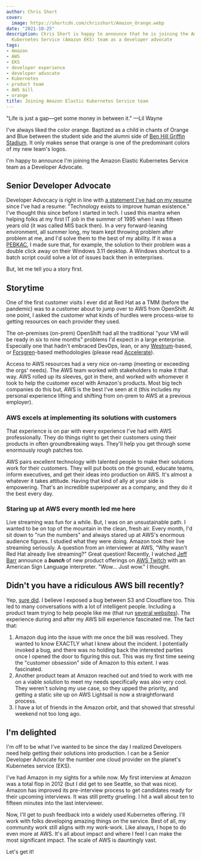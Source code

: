 ```yaml
---
author: Chris Short
cover:
  image: https://shortcdn.com/chrisshort/Amazon_Orange.webp
date: "2021-10-25"
description: Chris Short is happy to announce that he is joining the Amazon Elastic
  Kubernetes Service (Amazon EKS) team as a developer advocate
tags:
- Amazon
- AWS
- EKS
- developer experience
- developer advocate
- Kubernetes
- product team
- AWS bill
- orange
title: Joining Amazon Elastic Kubernetes Service team
---
```


"Life is just a gap—get some money in between it." —Lil Wayne

I've always liked the color orange. Baptized as a child in chants of Orange and Blue between the student side and the alumni side of [Ben Hill Griffin Stadium](https://en.wikipedia.org/wiki/Ben_Hill_Griffin_Stadium). It only makes sense that orange is one of the predominant colors of my new team's logos.

I'm happy to announce I'm joining the Amazon Elastic Kubernetes Service team as a Developer Advocate.

## Senior Developer Advocate

Developer Advocacy is right in line with [a statement I've had on my resume](/resume/) since I've had a resume: "Technology exists to improve human existence." I've thought this since before I started in tech. I used this mantra when helping folks at my first IT job in the summer of 1995 when I was fifteen years old (it was called MIS back then). In a very forward-leaning environment, all summer long, my team kept throwing problem after problem at me, and I'd solve them to the best of my ability. If it was a [PEBKAC](https://www.computerhope.com/jargon/p/pebkac.htm), I made sure that, for example, the solution to their problem was a double click away on their Windows 3.11 desktop. A Windows shortcut to a batch script could solve a lot of issues back then in enterprises.

But, let me tell you a story first.

## Storytime

One of the first customer visits I ever did at Red Hat as a TMM (before the pandemic) was to a customer about to jump over to AWS from OpenShift. At one point, I asked the customer what kinds of hurdles were process-wise to getting resources on each provider they used.

The on-premises (on-prem) OpenShift had all the traditional "your VM will be ready in six to nine months" problems I'd expect in a large enterprise. Especially one that hadn't embraced DevOps, lean, or any [Westrum](https://itrevolution.com/westrums-organizational-model-in-tech-orgs/)-based, or [Forsgren](https://nicolefv.com/)-based methodologies (please read [Accelerate](https://amzn.to/2LQSZ3D)).

Access to AWS resources had a very nice on-ramp (meeting or exceeding the orgs' needs). The AWS team worked with stakeholders to make it that way. AWS rolled up its sleeves, got in there, and worked with whomever it took to help the customer excel with Amazon's products. Most big tech companies do this but, AWS is the best I've seen at it (this includes my personal experience lifting and shifting from on-prem to AWS at a previous employer).

### AWS excels at implementing its solutions with customers

That experience is on par with every experience I've had with AWS professionally. They do things right to get their customers using their products in often groundbreaking ways. They'll help you get through some enormously rough patches too.

AWS pairs excellent technology with talented people to make their solutions work for their customers. They will put boots on the ground, educate teams, inform executives, and get their ideas into production on AWS. It's almost a whatever it takes attitude. Having that kind of ally at your side is empowering. That's an incredible superpower as a company, and they do it the best every day.

### Staring up at AWS every month led me here

Live streaming was fun for a while. But, I was on an unsustainable path. I wanted to be on top of the mountain in the clean, fresh air. Every month, I'd sit down to "run the numbers" and always stared up at AWS's enormous audience figures. I studied what they were doing. Amazon took their live streaming seriously. A question from an interviewer at AWS, "Why wasn't Red Hat already live streaming?" Great question! Recently, I watched [Jeff Barr](https://twitter.com/jeffbarr) announce a ***bunch*** of new product offerings on [AWS Twitch](https://twitch.tv/aws) with an American Sign Language interpreter. "Wow... Just wow." I thought.

## Didn't you have a ridiculous AWS bill recently?

Yep, [sure did](/the-aws-bill-heard-around-the-world/). I believe I exposed a bug between S3 and Cloudflare too. This led to many conversations with a lot of intelligent people. Including a product team trying to help people like me (that run [several websites](/projects/)). The experience during and after my AWS bill experience fascinated me. The fact that:

1. Amazon dug into the issue with me once the bill was resolved. They wanted to know EXACTLY what I knew about the incident. I potentially invoked a bug, and there was no holding back the interested parties once I opened the door to figuring this out. This was my first time seeing the "customer obsession" side of Amazon to this extent. I was fascinated.
1. Another product team at Amazon reached out and tried to work with me on a viable solution to meet my needs specifically was also very cool. They weren't solving my use case, so they upped the priority, and getting a static site up on AWS Lightsail is now a straightforward process.
1. I have a lot of friends in the Amazon orbit, and that showed that stressful weekend not too long ago.

## I'm delighted

I'm off to be what I've wanted to be since the day I realized Developers need help getting their solutions into production. I can be a Senior Developer Advocate for the number one cloud provider on the planet's Kubernetes service (EKS).

I've had Amazon in my sights for a while now. My first interview at Amazon was a total flop in 2012 (but I did get to see Seattle, so that was nice). Amazon has improved its pre-interview process to get candidates ready for their upcoming interviews. It was still pretty grueling. I hit a wall about ten to fifteen minutes into the last interviewer.

Now, I'll get to push feedback into a widely used Kubernetes offering. I'll work with folks developing amazing things on the service. Best of all, my community work still aligns with my work-work. Like always, I hope to do even more at AWS. It's all about impact and where I feel I can make the most significant impact. The scale of AWS is dauntingly vast.

Let's get it!
